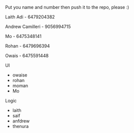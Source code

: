 Put you name and number then push it to the repo, please :) 

Laith Adi - 6479204382

Andrew Camilleri - 9056994715

Mo - 6475348141

Rohan - 6479696394

Owais - 6475591448


UI 
- owaise
- rohan 
- moman 
- Mo 

Logic 
- laith 
- saif 
- anfdrew 
- thenura 